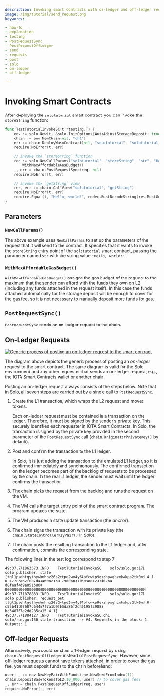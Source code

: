 ```yaml
---
description: Invoking smart contracts with on-ledger and off-ledger requests with Solo.
image: /img/tutorial/send_request.png
keywords:

- how-to
- explanation
- testing
- PostRequestSync
- PostRequestOffLedger
- send
- requests
- post
- solo
- on-ledger
- off-ledger

---
```


# Invoking Smart Contracts

After deploying
the [`solotutorial`](https://github.com/iotaledger/wasp/tree/develop/documentation/tutorial-examples/src/solotutorial.rs)
smart contract, you can invoke the `storeString` function:

```go
func TestTutorialInvokeSC(t *testing.T) {
	env := solo.New(t, &solo.InitOptions{AutoAdjustStorageDeposit: true})
	chain := env.NewChain(nil, "ch1")
	err := chain.DeployWasmContract(nil, "solotutorial", "solotutorial_bg.wasm")
	require.NoError(t, err)

	// invoke the `storeString` function
	req := solo.NewCallParams("solotutorial", "storeString", "str", "Hello, world!").
		WithMaxAffordableGasBudget()
	_, err = chain.PostRequestSync(req, nil)
	require.NoError(t, err)

	// invoke the `getString` view
	res, err := chain.CallView("solotutorial", "getString")
	require.NoError(t, err)
	require.Equal(t, "Hello, world!", codec.MustDecodeString(res.MustGet("str")))
}
```

## Parameters

### `NewCallParams()`

The above example uses `NewCallParams` to set up the parameters of the request that it will send to the contract.
It specifies that it wants to invoke the `storeString` entry point of the `solotutorial` smart contract, passing the
parameter named `str` with the string value `"Hello, world!"`.

### `WithMaxAffordableGasBudget()`

`WithMaxAffordableGasBudget()` assigns the gas budget of the request to the maximum that the sender can afford with the
funds they own on L2 (including any funds attached in the request itself).
In this case the funds attached automatically for the storage deposit will be enough to cover for the gas fee, so it is
not necessary to manually deposit more funds for gas.

## `PostRequestSync()`

`PostRequestSync` sends an on-ledger request to the chain.

## On-Ledger Requests

[![Generic process of posting an on-ledger request to the smart contract](/img/tutorial/send_request.png)](/img/tutorial/send_request.png)

The diagram above depicts the generic process of posting an _on-ledger_ request to the smart contract.
The same diagram is valid for the Solo environment and any other requester that sends an on-ledger request, e.g., the
IOTA Smart Contracts wallet or another chain.

Posting an on-ledger request always consists of the steps below.
Note that in Solo, all seven steps are carried out by a single call to `PostRequestSync`.

1. Create the L1 transaction, which wraps the L2 request and moves tokens.

   Each on-ledger request must be contained in a transaction on the ledger.
   Therefore, it must be signed by the sender’s private key.
   This securely identifies each requester in IOTA Smart Contracts.
   In Solo, the transaction is signed by the private key provided in the second parameter of the `PostRequestSync` call
   (`chain.OriginatorPrivateKey()` by default).

2. Post and confirm the transaction to the L1 ledger.

   In Solo, it is just adding the transaction to the emulated L1 ledger, so it is confirmed immediately and
   synchronously.
   The confirmed transaction on the ledger becomes part of the backlog of requests to be processed by the chain.
   In the real L1 ledger, the sender must wait until the ledger confirms the transaction.

3. The chain picks the request from the backlog and runs the request on the VM.
4. The VM calls the target entry point of the smart contract program. The program updates the state.
5. The VM produces a state update transaction (the _anchor_).
6. The chain signs the transaction with its private key (the `chain.StateControllerKeyPair()` in Solo).
7. The chain posts the resulting transaction to the L1 ledger and, after confirmation, commits the corresponding state.

The following lines in the test log correspond to step 7:

```log
49:37.771863573 INFO    TestTutorialInvokeSC    solo/solo.go:171        solo publisher: state [tgl1pzehtgythywhnhnz26s2vtpe2wy4y64pfcwkp9qvzhpwghzxhwkps2tk0nd 4 1 0-177c8a62feb7d434608215a179dd6637b8038d1237dd264
d8feaf4d9a851b808 0000000000000000000000000000000000000000000000000000000000000000]
49:37.771878833 INFO    TestTutorialInvokeSC    solo/solo.go:171        solo publisher: request_out [tgl1pzehtgythywhnhnz26s2vtpe2wy4y64pfcwkp9qvzhpwghzxhwkps2tk0nd 0-c55b41b07687c644b7f7a1b9fb5da86f2d40195f39885
bc348767e2dd285ca15 4 1]
49:37.771884127 INFO    TestTutorialInvokeSC.ch1        solo/run.go:156 state transition --> #4. Requests in the block: 1. Outputs: 1
```

## Off-ledger Requests

Alternatively, you could send an off-ledger request by using `chain.PostRequestOffLedger` instead of `PostRequestSync`.
However, since off-ledger requests cannot have tokens attached, in order to cover the gas fee, you must deposit funds to
the chain beforehand:

```go
user, _ := env.NewKeyPairWithFunds(env.NewSeedFromIndex(1))
chain.DepositBaseTokensToL2(10_000, user) // to cover gas fees
_, err = chain.PostRequestOffLedger(req, user)
require.NoError(t, err)
```
